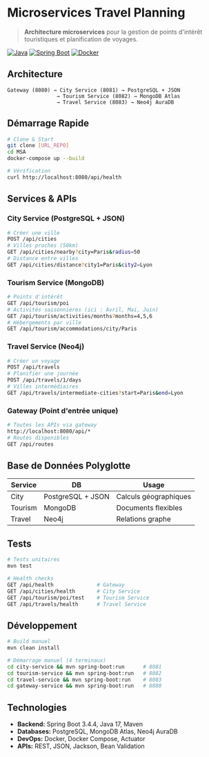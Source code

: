 # Microservices Travel Planning

> **Architecture microservices** pour la gestion de points d'intérêt touristiques et planification de voyages.

[![Java](https://img.shields.io/badge/Java-17-orange.svg)](https://openjdk.java.net/)
[![Spring Boot](https://img.shields.io/badge/Spring%20Boot-3.4.4-brightgreen.svg)](https://spring.io/projects/spring-boot)
[![Docker](https://img.shields.io/badge/Docker-Compose-blue.svg)](https://www.docker.com/)

## Architecture

```
Gateway (8080) → City Service (8081) → PostgreSQL + JSON
                → Tourism Service (8082) → MongoDB Atlas  
                → Travel Service (8083) → Neo4j AuraDB
```

## Démarrage Rapide

```bash
# Clone & Start
git clone [URL_REPO]
cd MSA
docker-compose up --build

# Vérification
curl http://localhost:8080/api/health
```

## Services & APIs

### City Service (PostgreSQL + JSON)
```bash
# Créer une ville
POST /api/cities
# Villes proches (50km)
GET /api/cities/nearby?city=Paris&radius=50
# Distance entre villes
GET /api/cities/distance?city1=Paris&city2=Lyon
```

### Tourism Service (MongoDB)
```bash
# Points d'intérêt
GET /api/tourism/poi
# Activités saisonnières (ici : Avril, Mai, Juin)
GET /api/tourism/activities/months?months=4,5,6
# Hébergements par ville
GET /api/tourism/accommodations/city/Paris
```

### Travel Service (Neo4j)
```bash
# Créer un voyage
POST /api/travels
# Planifier une journée
POST /api/travels/1/days
# Villes intermédiaires
GET /api/travels/intermediate-cities?start=Paris&end=Lyon
```

### Gateway (Point d'entrée unique)
```bash
# Toutes les APIs via gateway
http://localhost:8080/api/*
# Routes disponibles
GET /api/routes
```

## Base de Données Polyglotte

| Service | DB | Usage |
|---------|----|----|
| City | PostgreSQL + JSON | Calculs géographiques |
| Tourism | MongoDB | Documents flexibles |
| Travel | Neo4j | Relations graphe |

## Tests

```bash
# Tests unitaires
mvn test

# Health checks
GET /api/health              # Gateway
GET /api/cities/health       # City Service
GET /api/tourism/poi/test    # Tourism Service  
GET /api/travels/health      # Travel Service
```

## Développement

```bash
# Build manuel
mvn clean install

# Démarrage manuel (4 terminaux)
cd city-service && mvn spring-boot:run      # 8081
cd tourism-service && mvn spring-boot:run   # 8082
cd travel-service && mvn spring-boot:run    # 8083  
cd gateway-service && mvn spring-boot:run   # 8080
```

## Technologies

- **Backend:** Spring Boot 3.4.4, Java 17, Maven
- **Databases:** PostgreSQL, MongoDB Atlas, Neo4j AuraDB
- **DevOps:** Docker, Docker Compose, Actuator
- **APIs:** REST, JSON, Jackson, Bean Validation